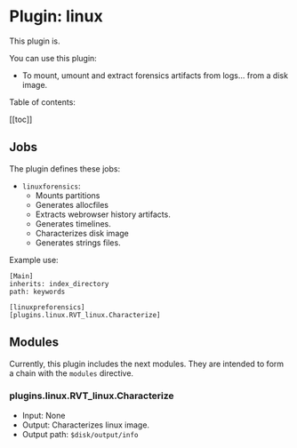 # Plugin: linux

This plugin is.

You can use this plugin:

- To mount, umount and extract forensics artifacts from logs... from a disk image.

Table of contents:

[[toc]]

## Jobs

The plugin defines these jobs:

- `linuxforensics`:
    -  Mounts partitions
    -  Generates allocfiles
    -  Extracts webrowser history artifacts.
    -  Generates timelines.
    -  Characterizes disk image
    -  Generates strings files.

Example use:

```
[Main]
inherits: index_directory
path: keywords

[linuxpreforensics]
[plugins.linux.RVT_linux.Characterize]
```

## Modules

Currently, this plugin includes the next modules. They are intended to form a chain with the `modules` directive.

### plugins.linux.RVT_linux.Characterize

- Input: None
- Output: Characterizes linux image.
- Output path: ``$disk/output/info``
